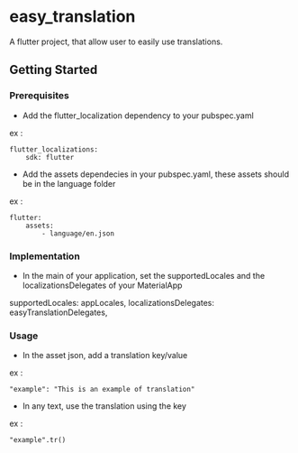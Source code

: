 # easy_translation

A flutter project, that allow user to easily use translations.

## Getting Started

### Prerequisites

- Add the flutter_localization dependency to your pubspec.yaml

ex :
```
flutter_localizations:
    sdk: flutter
```

- Add the assets dependecies in your pubspec.yaml, these assets should be in the language folder

ex :
```
flutter:
    assets:
        - language/en.json
```

### Implementation

- In the main of your application, set the supportedLocales and the localizationsDelegates of your MaterialApp

supportedLocales: appLocales,
localizationsDelegates: easyTranslationDelegates,

### Usage

- In the asset json, add a translation key/value

ex :
```
"example": "This is an example of translation"
```

- In any text, use the translation using the key

ex :
```
"example".tr()
```